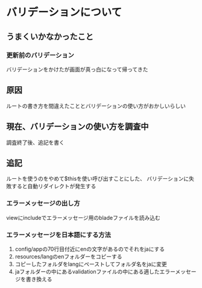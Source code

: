 # バリデーションについて

## うまくいかなかったこと
### 更新前のバリデーション
バリデーションをかけたが画面が真っ白になって帰ってきた

## 原因
ルートの書き方を間違えたこととバリデーションの使い方がおかしいらしい

## 現在、バリデーションの使い方を調査中
調査終了後、追記を書く

## 追記
ルートを使うのをやめて$thisを使い呼び出すことにした、
バリデーションに失敗すると自動リダイレクトが発生する

### エラーメッセージの出し方
viewにincludeでエラーメッセージ用のbladeファイルを読み込む

### エラーメッセージを日本語にする方法
1. config/appの70行目付近にenの文字があるのでそれをjaにする
2. resources/langのenフォルダーをコピーする
3. コピーしたフォルダをlangにペーストしてフォルダ名をjaに変更
4. jaフォルダーの中にあるvalidationファイルの中にある適したエラーメッセージを書き換える

